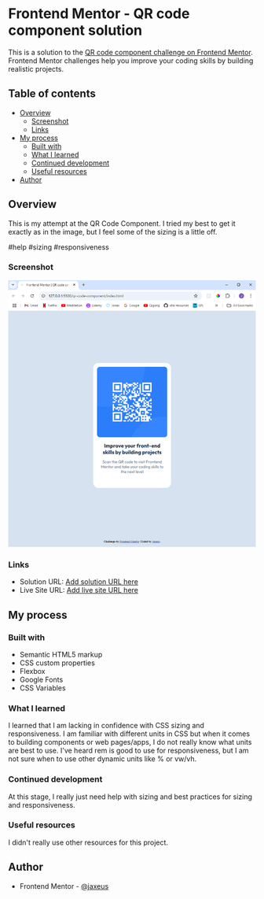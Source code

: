 # Frontend Mentor - QR code component solution

This is a solution to the [QR code component challenge on Frontend Mentor](https://www.frontendmentor.io/challenges/qr-code-component-iux_sIO_H). Frontend Mentor challenges help you improve your coding skills by building realistic projects.

## Table of contents

- [Overview](#overview)
  - [Screenshot](#screenshot)
  - [Links](#links)
- [My process](#my-process)
  - [Built with](#built-with)
  - [What I learned](#what-i-learned)
  - [Continued development](#continued-development)
  - [Useful resources](#useful-resources)
- [Author](#author)

## Overview

This is my attempt at the QR Code Component. I tried my best to get it exactly as in the image, but I feel some of the sizing is a little off.

#help
#sizing
#responsiveness

### Screenshot

![](./screenshot.png)

### Links

- Solution URL: [Add solution URL here](https://www.frontendmentor.io/solutions/qr-code-component-could-use-feedback-on-sizingresponsiveness-dGnEOvUKLp)
- Live Site URL: [Add live site URL here](https://jaxeus.github.io/qr-code-component/)

## My process

### Built with

- Semantic HTML5 markup
- CSS custom properties
- Flexbox
- Google Fonts
- CSS Variables

### What I learned

I learned that I am lacking in confidence with CSS sizing and responsiveness. I am familiar with different units in CSS but when it comes to building components or web pages/apps, I do not really know what units are best to use. I've heard rem is good to use for responsiveness, but I am not sure when to use other dynamic units like % or vw/vh.

### Continued development

At this stage, I really just need help with sizing and best practices for sizing and responsiveness.

### Useful resources

I didn't really use other resources for this project.

## Author

- Frontend Mentor - [@jaxeus](https://www.frontendmentor.io/profile/jaxeus)

